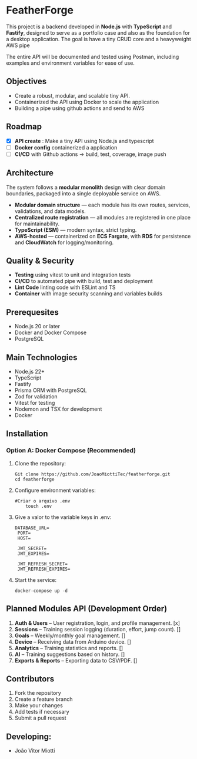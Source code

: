 # FeatherForge

This project is a backend developed in **Node.js** with **TypeScript** and **Fastify**, designed to serve as a portfolio case and also as the foundation for a desktop application. The goal is have a tiny CRUD core and a heavyweight AWS pipe

The entire API will be documented and tested using Postman, including examples and environment variables for ease of use.

## Objectives

- Create a robust, modular, and scalable tiny API.
- Containerized the API using Docker to scale the application
- Building a pipe using github actions and send to AWS

## Roadmap

- [x] **API create** : Make a tiny API using Node.js and typescript
- [ ] **Docker config** containerized a application
- [ ] **CI/CD** with Github actions -> build, test, coverage, image push

## Architecture

The system follows a **modular monolith** design with clear domain boundaries, packaged into a single deployable service on AWS.

- **Modular domain structure** — each module has its own routes, services, validations, and data models.
- **Centralized route registration** — all modules are registered in one place for maintainability.
- **TypeScript (ESM)** — modern syntax, strict typing.
- **AWS-hosted** — containerized on **ECS Fargate**, with **RDS** for persistence and **CloudWatch** for logging/monitoring.

## Quality & Security

- **Testing** using vitest to unit and integration tests
- **CI/CD** to automated pipe with build, test and deployment
- **Lint Code** linting code with ESLint and TS
- **Container** with image security scanning and variables builds

## Prerequesites

- Node.js 20 or later
- Docker and Docker Compose
- PostgreSQL

## Main Technologies

- Node.js 22+
- TypeScript
- Fastify
- Prisma ORM with PostgreSQL
- Zod for validation
- Vitest for testing
- Nodemon and TSX for development
- Docker

## Installation

### Option A: Docker Compose (Recommended)

1. Clone the repository:
   ```
   Git clone https://github.com/JoaoMiottiTec/featherforge.git
   cd featherforge
   ```
2. Configure environment variables:
   ```
   #Criar o arquivo .env
       touch .env
   ```
3. Give a valor to the variable keys in .env:

   ```
   DATABASE_URL=
    PORT=
    HOST=

    JWT_SECRET=
    JWT_EXPIRES=

    JWT_REFRESH_SECRET=
    JWT_REFRESH_EXPIRES=
   ```

4. Start the service:
   ```
   docker-compose up -d
   ```

## Planned Modules API (Development Order)

1. **Auth & Users** – User registration, login, and profile management. [x]
2. **Sessions** – Training session logging (duration, effort, jump count). []
3. **Goals** – Weekly/monthly goal management. []
4. **Device** – Receiving data from Arduino device. []
5. **Analytics** – Training statistics and reports. []
6. **AI** – Training suggestions based on history. []
7. **Exports & Reports** – Exporting data to CSV/PDF. []

## Contributors

1. Fork the repository
2. Create a feature branch
3. Make your changes
4. Add tests if necessary
5. Submit a pull request

## Developing:

- João Vitor Miotti
